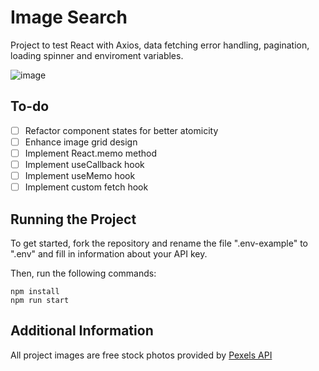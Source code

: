 # Image Search

Project to test React with Axios, data fetching error handling, pagination, loading spinner and enviroment variables.

![image](https://user-images.githubusercontent.com/12193814/97550076-f5dffb00-19af-11eb-8f51-48aeaab046a1.png)

## To-do

- [ ] Refactor component states for better atomicity
- [ ] Enhance image grid design
- [ ] Implement React.memo method
- [ ] Implement useCallback hook
- [ ] Implement useMemo hook
- [ ] Implement custom fetch hook

## Running the Project

To get started, fork the repository and rename the file ".env-example" to ".env" and fill in information about your API key.

Then, run the following commands:

    npm install
    npm run start

## Additional Information

All project images are free stock photos provided by [Pexels API](https://www.pexels.com/api/)

